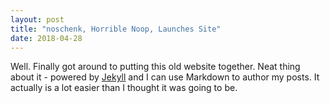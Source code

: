 ```yaml
---
layout: post
title: "noschenk, Horrible Noop, Launches Site"
date: 2018-04-28
---
```


Well. Finally got around to putting this old website together. Neat thing about it - powered by [Jekyll](http://jekyllrb.com) and I can use Markdown to author my posts. It actually is a lot easier than I thought it was going to be.
